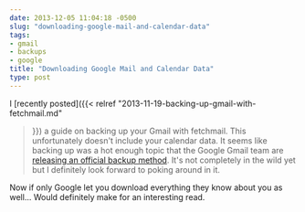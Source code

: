 ```yaml
---
date: 2013-12-05 11:04:18 -0500
slug: "downloading-google-mail-and-calendar-data"
tags:
- gmail
- backups
- google
title: "Downloading Google Mail and Calendar Data"
type: post
---
```


I [recently posted]({{< relref "2013-11-19-backing-up-gmail-with-fetchmail.md"
>}}) a guide on backing up your Gmail with fetchmail. This unfortunately
doesn't include your calendar data. It seems like backing up was a hot enough
topic that the Google Gmail team are [releasing an official backup
method](http://gmailblog.blogspot.com/2013/12/download-copy-of-your-gmail-and-google.html).
It's not completely in the wild yet but I definitely look forward to poking
around in it.

Now if only Google let you download everything they know about you as well...
Would definitely make for an interesting read.
